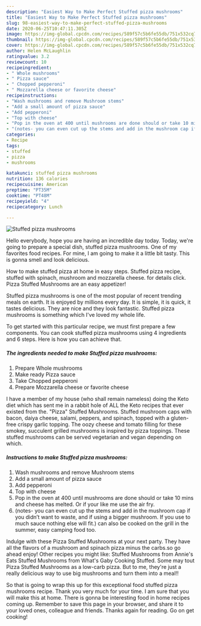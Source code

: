 ```yaml
---
description: "Easiest Way to Make Perfect Stuffed pizza mushrooms"
title: "Easiest Way to Make Perfect Stuffed pizza mushrooms"
slug: 98-easiest-way-to-make-perfect-stuffed-pizza-mushrooms
date: 2020-06-25T10:47:11.305Z
image: https://img-global.cpcdn.com/recipes/589f57c5b6fe55db/751x532cq70/stuffed-pizza-mushrooms-recipe-main-photo.jpg
thumbnail: https://img-global.cpcdn.com/recipes/589f57c5b6fe55db/751x532cq70/stuffed-pizza-mushrooms-recipe-main-photo.jpg
cover: https://img-global.cpcdn.com/recipes/589f57c5b6fe55db/751x532cq70/stuffed-pizza-mushrooms-recipe-main-photo.jpg
author: Helen McLaughlin
ratingvalue: 3.2
reviewcount: 10
recipeingredient:
- " Whole mushrooms"
- " Pizza sauce"
- " Chopped pepperoni"
- " Mozzarella cheese or favorite cheese"
recipeinstructions:
- "Wash mushrooms and remove Mushroom stems"
- "Add a small amount of pizza sauce"
- "Add pepperoni"
- "Top with cheese"
- "Pop in the oven at 400 until mushrooms are done should or take 10 mins and cheese has melted. Or if your like me use the air fry."
- "(notes- you can even cut up the stems and add in the mushroom cap if you didn’t want to waste, and if using a bigger mushroom. If you use to much sauce nothing else will fit.) can also be cooked on the grill in the summer, easy camping food too."
categories:
- Recipe
tags:
- stuffed
- pizza
- mushrooms

katakunci: stuffed pizza mushrooms 
nutrition: 136 calories
recipecuisine: American
preptime: "PT35M"
cooktime: "PT48M"
recipeyield: "4"
recipecategory: Lunch

---
```



![Stuffed pizza mushrooms](https://img-global.cpcdn.com/recipes/589f57c5b6fe55db/751x532cq70/stuffed-pizza-mushrooms-recipe-main-photo.jpg)

Hello everybody, hope you are having an incredible day today. Today, we're going to prepare a special dish, stuffed pizza mushrooms. One of my favorites food recipes. For mine, I am going to make it a little bit tasty. This is gonna smell and look delicious.

How to make stuffed pizza at home in easy steps. Stuffed pizza recipe, stuffed with spinach, mushroom and mozzarella cheese. for details click. Pizza Stuffed Mushrooms are an easy appetizer!

Stuffed pizza mushrooms is one of the most popular of recent trending meals on earth. It is enjoyed by millions every day. It is simple, it is quick, it tastes delicious. They are nice and they look fantastic. Stuffed pizza mushrooms is something which I've loved my whole life.


To get started with this particular recipe, we must first prepare a few components. You can cook stuffed pizza mushrooms using 4 ingredients and 6 steps. Here is how you can achieve that.

<!--inarticleads1-->

##### The ingredients needed to make Stuffed pizza mushrooms:

1. Prepare  Whole mushrooms
1. Make ready  Pizza sauce
1. Take  Chopped pepperoni
1. Prepare  Mozzarella cheese or favorite cheese


I have a member of my house (who shall remain nameless) doing the Keto diet which has sent me in a rabbit hole of ALL the Keto recipes that ever existed from the. &#34;Pizza&#34; Stuffed Mushrooms. Stuffed mushroom caps with bacon, daiya cheese, salami, peppers, and spinach, topped with a gluten-free crispy garlic topping. The oozy cheese and tomato filling for these smokey, succulent grilled mushrooms is inspired by pizza toppings. These stuffed mushrooms can be served vegetarian and vegan depending on which. 

<!--inarticleads2-->

##### Instructions to make Stuffed pizza mushrooms:

1. Wash mushrooms and remove Mushroom stems
1. Add a small amount of pizza sauce
1. Add pepperoni
1. Top with cheese
1. Pop in the oven at 400 until mushrooms are done should or take 10 mins and cheese has melted. Or if your like me use the air fry.
1. (notes- you can even cut up the stems and add in the mushroom cap if you didn’t want to waste, and if using a bigger mushroom. If you use to much sauce nothing else will fit.) can also be cooked on the grill in the summer, easy camping food too.


Indulge with these Pizza Stuffed Mushrooms at your next party. They have all the flavors of a mushroom and spinach pizza minus the carbs.so go ahead enjoy! Other recipes you might like: Stuffed Mushrooms from Annie&#39;s Eats Stuffed Mushrooms from What&#39;s Gaby Cooking Stuffed. Some may tout Pizza Stuffed Mushrooms as a low-carb pizza. But to me, they&#39;re just a really delicious way to use big mushrooms and turn them into a meal!! 

So that is going to wrap this up for this exceptional food stuffed pizza mushrooms recipe. Thank you very much for your time. I am sure that you will make this at home. There is gonna be interesting food in home recipes coming up. Remember to save this page in your browser, and share it to your loved ones, colleague and friends. Thanks again for reading. Go on get cooking!
